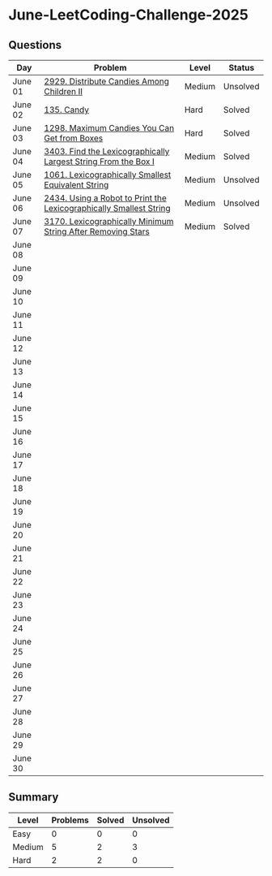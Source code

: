 # June-LeetCoding-Challenge-2025


## Questions
| Day | Problem | Level | Status |
| --- | --- | --- | --- |
| June 01 | [2929. Distribute Candies Among Children II](https://leetcode.com/problems/distribute-candies-among-children-ii/) | Medium | Unsolved |
| June 02 | [135. Candy](https://leetcode.com/problems/candy/) | Hard | Solved |
| June 03 | [1298. Maximum Candies You Can Get from Boxes](https://leetcode.com/problems/maximum-candies-you-can-get-from-boxes/) | Hard | Solved |
| June 04 | [3403. Find the Lexicographically Largest String From the Box I](https://leetcode.com/problems/find-the-lexicographically-largest-string-from-the-box-i/) | Medium | Solved |
| June 05 | [1061. Lexicographically Smallest Equivalent String](https://leetcode.com/problems/lexicographically-smallest-equivalent-string) | Medium | Unsolved |
| June 06 | [2434. Using a Robot to Print the Lexicographically Smallest String](https://leetcode.com/problems/using-a-robot-to-print-the-lexicographically-smallest-string/) | Medium | Unsolved |
| June 07 | [3170. Lexicographically Minimum String After Removing Stars](https://leetcode.com/problems/lexicographically-minimum-string-after-removing-stars/) | Medium | Solved |
| June 08 | []() |  |  |
| June 09 | []() |  |  |
| June 10 | []() |  |  |
| June 11 | []() |  |  |
| June 12 | []() |  |  |
| June 13 | []() |  |  |
| June 14 | []() |  |  |
| June 15 | []() |  |  |
| June 16 | []() |  |  |
| June 17 | []() |  |  |
| June 18 | []() |  |  |
| June 19 | []() |  |  |
| June 20 | []() |  |  |
| June 21 | []() |  |  |
| June 22 | []() |  |  |
| June 23 | []() |  |  |
| June 24 | []() |  |  |
| June 25 | []() |  |  |
| June 26 | []() |  |  |
| June 27 | []() |  |  |
| June 28 | []() |  |  |
| June 29 | []() |  |  |
| June 30 | []() |  |  |


## Summary
| Level  | Problems | Solved | Unsolved |
| ---    | --- | --- | --- |
| Easy   | 0 | 0 | 0 |
| Medium | 5 | 2 | 3 |
| Hard   | 2 | 2 | 0 |
